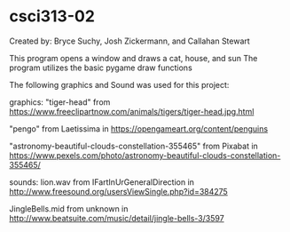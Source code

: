 # csci313-02
Created by: Bryce Suchy, Josh Zickermann, and Callahan Stewart

This program opens a window and draws a cat, house, and sun
The program utilizes the basic pygame draw functions

The following graphics and Sound was used for this project:

graphics:
"tiger-head" from https://www.freeclipartnow.com/animals/tigers/tiger-head.jpg.html

"pengo" from Laetissima in https://opengameart.org/content/penguins

"astronomy-beautiful-clouds-constellation-355465" from Pixabat in https://www.pexels.com/photo/astronomy-beautiful-clouds-constellation-355465/

sounds:
lion.wav from IFartInUrGeneralDirection in http://www.freesound.org/usersViewSingle.php?id=384275

JingleBells.mid from unknown in http://www.beatsuite.com/music/detail/jingle-bells-3/3597
